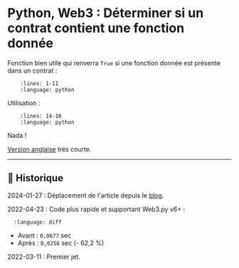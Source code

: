 # Python, Web3 : Déterminer si un contrat contient une fonction donnée

Fonction bien utile qui renverra `True` si une fonction donnée est présente dans un contrat :

```{literalinclude} snippets/web3py-verifier-fonction-contrat-existence.py
    :lines: 1-11
    :language: python
```

Utilisation :

```{literalinclude} snippets/web3py-verifier-fonction-contrat-existence.py
    :lines: 14-16
    :language: python
```

Nada !

[Version anglaise](https://ethereum.stackexchange.com/a/123607/95322) très courte.

---

## 📜 Historique

2024-01-27
: Déplacement de l'article depuis le [blog](https://www.tiger-222.fr/?d=2022/03/11/17/29/46-python-web3-determiner-si-un-contrat-contient-une-fonction-donnee).

2022-04-23
: Code plus rapide et supportant Web3.py v6+ :

  ```{literalinclude} snippets/web3py-verifier-fonction-contrat-existence.diff
    :language: diff
  ```

- Avant : `0,0677` sec
- Après : `0,0256` sec (- 62,2 %)

2022-03-11
: Premier jet.
